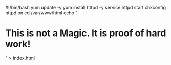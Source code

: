 #!/bin/bash
yum update -y
yum install httpd -y
service httpd start
chkconfig httpd on
cd /var/www/html
echo "<html><h1>This is not a Magic. It is proof of hard work!</h1></html>"  >  index.html
